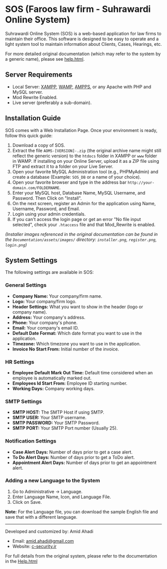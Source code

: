 # SOS (Faroos law firm - Suhrawardi Online System)

Suhrawardi Online System (SOS) is a web-based application for law firms to maintain their office. This software is designed to be easy to operate and a light system tool to maintain information about Clients, Cases, Hearings, etc.

For more detailed original documentation (which may refer to the system by a generic name), please see [help.html](https://c-security.ir/Help.html).

## Server Requirements

- Local Server: [XAMPP](http://www.apachefriends.org/en/xampp.html), [WAMP](http://www.wampserver.com/en/), [AMPPS](http://www.ampps.com/), or any Apache with PHP and MySQL server.
- Mod Rewrite Enabled.
- Live server (preferably a sub-domain).

## Installation Guide

SOS comes with a Web Installation Page. Once your environment is ready, follow this quick guide:

1.  Download a copy of SOS.
2.  Extract the file `AOMS-[VERSION]-.zip` (the original archive name might still reflect the generic version) to the `htdocs` folder in XAMPP or `www` folder in WAMP. If installing on your Online Server, upload it as a ZIP file using FTP and extract it to a folder on your Live Server.
3.  Open your favorite MySQL Administration tool (e.g., PHPMyAdmin) and create a database (Example: `SOS_DB` or a name of your choice).
4.  Open your favorite browser and type in the address bar `http://your-domain.com/FOLDERNAME`.
5.  Enter your MySQL host, Database Name, MySQL Username, and Password. Then Click on "Install".
6.  On the next screen, register an Admin for the application using Name, Username, Password, and Email.
7.  Login using your admin credentials.
8.  If you can't access the login page or get an error "No file input selected", check your `.htaccess` file and that Mod_Rewrite is enabled.

*(Installer images referenced in the original documentation can be found in the `Documentation/assets/images/` directory: `installer.png`, `register.png`, `login.png`)*

## System Settings

The following settings are available in SOS:

### General Settings

-   **Company Name:** Your company/firm name.
-   **Logo:** Your company/firm logo.
-   **Header Settings:** What you want to show in the header (logo or company name).
-   **Address:** Your company's address.
-   **Phone:** Your company's phone.
-   **Email:** Your company's email ID.
-   **Default Date Format:** Which date format you want to use in the application.
-   **Timezone:** Which timezone you want to use in the application.
-   **Invoice No Start From:** Initial number of the invoice.

### HR Settings

-   **Employee Default Mark Out Time:** Default time considered when an employee is automatically marked out.
-   **Employees Id Start From:** Employee ID starting number.
-   **Working Days:** Company working days.

### SMTP Settings

-   **SMTP HOST:** The SMTP Host if using SMTP.
-   **SMTP USER:** Your SMTP username.
-   **SMTP PASSWORD:** Your SMTP Password.
-   **SMTP PORT:** Your SMTP Port number (Usually 25).

### Notification Settings

-   **Case Alert Days:** Number of days prior to get a case alert.
-   **To Do Alert Days:** Number of days prior to get a ToDo alert.
-   **Appointment Alert Days:** Number of days prior to get an appointment alert.

### Adding a new Language to the System

1.  Go to Administrative -> Language.
2.  Enter Language Name, Icon, and Language File.
3.  Click on Save.

**Note:** For the Language file, you can download the sample English file and save that with a different language.

---

Developed and customized by: Amid Ahadi
- Email: amid.ahadi@gmail.com
- Website: [c-security.ir](http://c-security.ir)

For full details from the original system, please refer to the documentation in the [Help.html](help.html)
